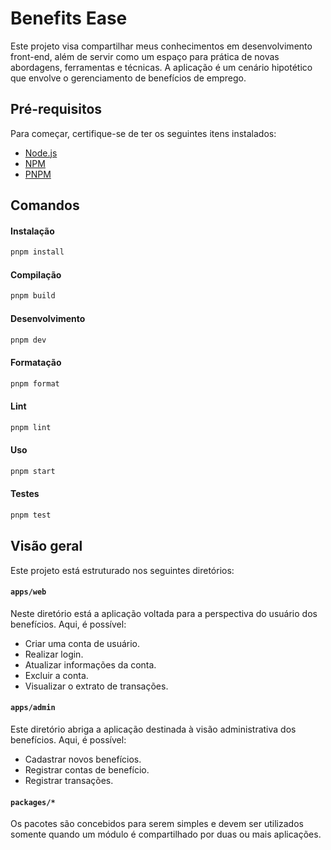 # Benefits Ease

Este projeto visa compartilhar meus conhecimentos em desenvolvimento front-end, além de servir como um espaço para prática de novas abordagens, ferramentas e técnicas. A aplicação é um cenário hipotético que envolve o gerenciamento de benefícios de emprego.

## Pré-requisitos

Para começar, certifique-se de ter os seguintes itens instalados:

- [Node.js](package.json#L4)
- [NPM](package.json#L5)
- [PNPM](package.json#L6)

## Comandos

#### Instalação

```sh
pnpm install
```

#### Compilação

```sh
pnpm build
```

#### Desenvolvimento

```sh
pnpm dev
```

#### Formatação

```sh
pnpm format
```

#### Lint

```sh
pnpm lint
```

#### Uso

```sh
pnpm start
```

#### Testes

```sh
pnpm test
```

## Visão geral

Este projeto está estruturado nos seguintes diretórios:

#### `apps/web`

Neste diretório está a aplicação voltada para a perspectiva do usuário dos benefícios. Aqui, é possível:

- Criar uma conta de usuário.
- Realizar login.
- Atualizar informações da conta.
- Excluir a conta.
- Visualizar o extrato de transações.

#### `apps/admin`

Este diretório abriga a aplicação destinada à visão administrativa dos benefícios. Aqui, é possível:

- Cadastrar novos benefícios.
- Registrar contas de benefício.
- Registrar transações.

#### `packages/*`

Os pacotes são concebidos para serem simples e devem ser utilizados somente quando um módulo é compartilhado por duas ou mais aplicações.
